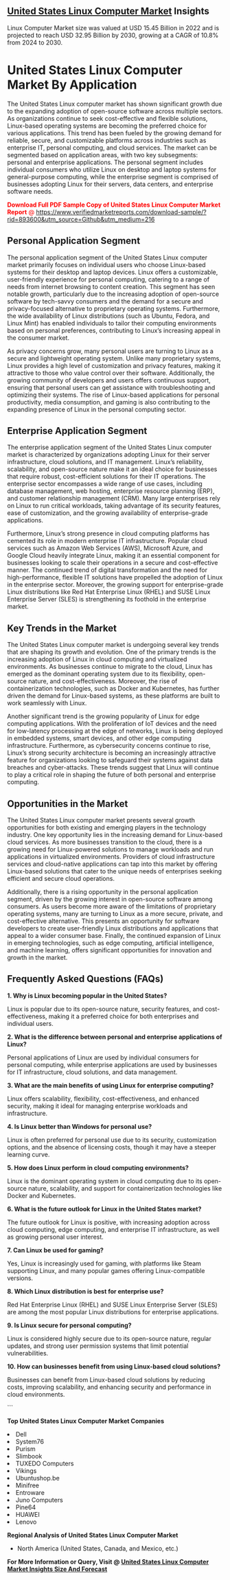 <h2><a href="https://www.verifiedmarketreports.com/download-sample/?rid=893600&amp;utm_source=Github&amp;utm_medium=216" target="_blank">United States Linux Computer Market</a> Insights</h2><p>Linux Computer Market size was valued at USD 15.45 Billion in 2022 and is projected to reach USD 32.95 Billion by 2030, growing at a CAGR of 10.8% from 2024 to 2030.</p><p><h1>United States Linux Computer Market By Application</h1><p>The United States Linux computer market has shown significant growth due to the expanding adoption of open-source software across multiple sectors. As organizations continue to seek cost-effective and flexible solutions, Linux-based operating systems are becoming the preferred choice for various applications. This trend has been fueled by the growing demand for reliable, secure, and customizable platforms across industries such as enterprise IT, personal computing, and cloud services. The market can be segmented based on application areas, with two key subsegments: personal and enterprise applications. The personal segment includes individual consumers who utilize Linux on desktop and laptop systems for general-purpose computing, while the enterprise segment is comprised of businesses adopting Linux for their servers, data centers, and enterprise software needs.<p><span class=""><span style="color: #ff0000;"><strong>Download Full PDF Sample Copy of United States Linux Computer Market Report</strong> @ </span><a href="https://www.verifiedmarketreports.com/download-sample/?rid=893600&amp;utm_source=Github&amp;utm_medium=216" target="_blank">https://www.verifiedmarketreports.com/download-sample/?rid=893600&amp;utm_source=Github&amp;utm_medium=216</a></span></p><h2>Personal Application Segment</h2><p>The personal application segment of the United States Linux computer market primarily focuses on individual users who choose Linux-based systems for their desktop and laptop devices. Linux offers a customizable, user-friendly experience for personal computing, catering to a range of needs from internet browsing to content creation. This segment has seen notable growth, particularly due to the increasing adoption of open-source software by tech-savvy consumers and the demand for a secure and privacy-focused alternative to proprietary operating systems. Furthermore, the wide availability of Linux distributions (such as Ubuntu, Fedora, and Linux Mint) has enabled individuals to tailor their computing environments based on personal preferences, contributing to Linux’s increasing appeal in the consumer market.<p>As privacy concerns grow, many personal users are turning to Linux as a secure and lightweight operating system. Unlike many proprietary systems, Linux provides a high level of customization and privacy features, making it attractive to those who value control over their software. Additionally, the growing community of developers and users offers continuous support, ensuring that personal users can get assistance with troubleshooting and optimizing their systems. The rise of Linux-based applications for personal productivity, media consumption, and gaming is also contributing to the expanding presence of Linux in the personal computing sector.</p><h2>Enterprise Application Segment</h2><p>The enterprise application segment of the United States Linux computer market is characterized by organizations adopting Linux for their server infrastructure, cloud solutions, and IT management. Linux’s reliability, scalability, and open-source nature make it an ideal choice for businesses that require robust, cost-efficient solutions for their IT operations. The enterprise sector encompasses a wide range of use cases, including database management, web hosting, enterprise resource planning (ERP), and customer relationship management (CRM). Many large enterprises rely on Linux to run critical workloads, taking advantage of its security features, ease of customization, and the growing availability of enterprise-grade applications.<p>Furthermore, Linux’s strong presence in cloud computing platforms has cemented its role in modern enterprise IT infrastructure. Popular cloud services such as Amazon Web Services (AWS), Microsoft Azure, and Google Cloud heavily integrate Linux, making it an essential component for businesses looking to scale their operations in a secure and cost-effective manner. The continued trend of digital transformation and the need for high-performance, flexible IT solutions have propelled the adoption of Linux in the enterprise sector. Moreover, the growing support for enterprise-grade Linux distributions like Red Hat Enterprise Linux (RHEL) and SUSE Linux Enterprise Server (SLES) is strengthening its foothold in the enterprise market.</p><h2>Key Trends in the Market</h2><p>The United States Linux computer market is undergoing several key trends that are shaping its growth and evolution. One of the primary trends is the increasing adoption of Linux in cloud computing and virtualized environments. As businesses continue to migrate to the cloud, Linux has emerged as the dominant operating system due to its flexibility, open-source nature, and cost-effectiveness. Moreover, the rise of containerization technologies, such as Docker and Kubernetes, has further driven the demand for Linux-based systems, as these platforms are built to work seamlessly with Linux.<p>Another significant trend is the growing popularity of Linux for edge computing applications. With the proliferation of IoT devices and the need for low-latency processing at the edge of networks, Linux is being deployed in embedded systems, smart devices, and other edge computing infrastructure. Furthermore, as cybersecurity concerns continue to rise, Linux’s strong security architecture is becoming an increasingly attractive feature for organizations looking to safeguard their systems against data breaches and cyber-attacks. These trends suggest that Linux will continue to play a critical role in shaping the future of both personal and enterprise computing.</p><h2>Opportunities in the Market</h2><p>The United States Linux computer market presents several growth opportunities for both existing and emerging players in the technology industry. One key opportunity lies in the increasing demand for Linux-based cloud services. As more businesses transition to the cloud, there is a growing need for Linux-powered solutions to manage workloads and run applications in virtualized environments. Providers of cloud infrastructure services and cloud-native applications can tap into this market by offering Linux-based solutions that cater to the unique needs of enterprises seeking efficient and secure cloud operations.<p>Additionally, there is a rising opportunity in the personal application segment, driven by the growing interest in open-source software among consumers. As users become more aware of the limitations of proprietary operating systems, many are turning to Linux as a more secure, private, and cost-effective alternative. This presents an opportunity for software developers to create user-friendly Linux distributions and applications that appeal to a wider consumer base. Finally, the continued expansion of Linux in emerging technologies, such as edge computing, artificial intelligence, and machine learning, offers significant opportunities for innovation and growth in the market.</p><h2>Frequently Asked Questions (FAQs)</h2><p><b>1. Why is Linux becoming popular in the United States?</b></p><p>Linux is popular due to its open-source nature, security features, and cost-effectiveness, making it a preferred choice for both enterprises and individual users.</p><p><b>2. What is the difference between personal and enterprise applications of Linux?</b></p><p>Personal applications of Linux are used by individual consumers for personal computing, while enterprise applications are used by businesses for IT infrastructure, cloud solutions, and data management.</p><p><b>3. What are the main benefits of using Linux for enterprise computing?</b></p><p>Linux offers scalability, flexibility, cost-effectiveness, and enhanced security, making it ideal for managing enterprise workloads and infrastructure.</p><p><b>4. Is Linux better than Windows for personal use?</b></p><p>Linux is often preferred for personal use due to its security, customization options, and the absence of licensing costs, though it may have a steeper learning curve.</p><p><b>5. How does Linux perform in cloud computing environments?</b></p><p>Linux is the dominant operating system in cloud computing due to its open-source nature, scalability, and support for containerization technologies like Docker and Kubernetes.</p><p><b>6. What is the future outlook for Linux in the United States market?</b></p><p>The future outlook for Linux is positive, with increasing adoption across cloud computing, edge computing, and enterprise IT infrastructure, as well as growing personal user interest.</p><p><b>7. Can Linux be used for gaming?</b></p><p>Yes, Linux is increasingly used for gaming, with platforms like Steam supporting Linux, and many popular games offering Linux-compatible versions.</p><p><b>8. Which Linux distribution is best for enterprise use?</b></p><p>Red Hat Enterprise Linux (RHEL) and SUSE Linux Enterprise Server (SLES) are among the most popular Linux distributions for enterprise applications.</p><p><b>9. Is Linux secure for personal computing?</b></p><p>Linux is considered highly secure due to its open-source nature, regular updates, and strong user permission systems that limit potential vulnerabilities.</p><p><b>10. How can businesses benefit from using Linux-based cloud solutions?</b></p><p>Businesses can benefit from Linux-based cloud solutions by reducing costs, improving scalability, and enhancing security and performance in cloud environments.</p>```</p><p><strong>Top United States Linux Computer Market Companies</strong></p><div data-test-id=""><p><li>Dell</li><li> System76</li><li> Purism</li><li> Slimbook</li><li> TUXEDO Computers</li><li> Vikings</li><li> Ubuntushop.be</li><li> Minifree</li><li> Entroware</li><li> Juno Computers</li><li> Pine64</li><li> HUAWEI</li><li> Lenovo</li></p><div><strong>Regional Analysis of&nbsp;United States Linux Computer Market</strong></div><ul><li dir="ltr"><p dir="ltr">North America&nbsp;(United States, Canada, and Mexico, etc.)</p></li></ul><p><strong>For More Information or Query, Visit @&nbsp;</strong><strong><a href="https://www.verifiedmarketreports.com/product/linux-computer-market/?utm_source=Github&amp;utm_medium=216" target="_blank">United States Linux Computer Market Insights Size And Forecast</a></strong></p></div>
